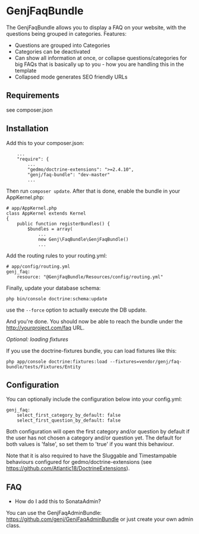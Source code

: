 # GenjFaqBundle

The GenjFaqBundle allows you to display a FAQ on your website, with the questions being grouped in categories. Features:

* Questions are grouped into Categories
* Categories can be deactivated
* Can show all information at once, or collapse questions/categories for big FAQs
 that is basically up to you - how you are handling this in the template
* Collapsed mode generates SEO friendly URLs



## Requirements

see composer.json


## Installation

Add this to your composer.json:

```
    ...
    "require": {
        ...
        "gedmo/doctrine-extensions": ">=2.4.10",
        "genj/faq-bundle": "dev-master"
        ...
```

Then run `composer update`. After that is done, enable the bundle in your AppKernel.php:

```
# app/AppKernel.php
class AppKernel extends Kernel
{
    public function registerBundles() {
        $bundles = array(
            ...
            new Genj\FaqBundle\GenjFaqBundle()
            ...
```

Add the routing rules to your routing.yml:

```
# app/config/routing.yml
genj_faq:
    resource: "@GenjFaqBundle/Resources/config/routing.yml"
```

Finally, update your database schema:

```
php bin/console doctrine:schema:update
```

use the ```--force``` option to actually execute the DB update.

And you're done. You should now be able to reach the bundle under the http://yourproject.com/faq URL.


*Optional: loading fixtures*

If you use the doctrine-fixtures bundle, you can load fixtures like this:

```
php app/console doctrine:fixtures:load --fixtures=vendor/genj/faq-bundle/tests/Fixtures/Entity
```


## Configuration

You can optionally include the configuration below into your config.yml:

```
genj_faq:
    select_first_category_by_default: false
    select_first_question_by_default: false
```

Both configuration will open the first category and/or question by default if the user has not
chosen a category and/or question yet. The default for both values is 'false', so set them
to 'true' if you want this behaviour.

Note that it is also required to have the Sluggable and Timestampable behaviours configured for
gedmo/doctrine-extensions (see https://github.com/Atlantic18/DoctrineExtensions).


## FAQ

* How do I add this to SonataAdmin?

You can use the GenjFaqAdminBundle:
https://github.com/genj/GenjFaqAdminBundle
or just create your own admin class.
